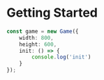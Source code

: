 # Getting Started

```typescript
const game = new Game({
    width: 800,
    height: 600,
    init: () => {
        console.log('init')
    }
});
```

